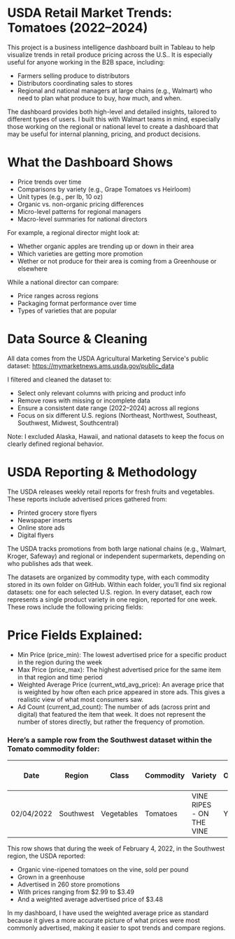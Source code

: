 # USDA Retail Market Trends: Tomatoes (2022–2024)

This project is a business intelligence dashboard built in Tableau to help visualize trends in retail produce pricing across the U.S.. It is especially useful for anyone working in the B2B space, including:
* Farmers selling produce to distributors
* Distributors coordinating sales to stores
* Regional and national managers at large chains (e.g., Walmart) who need to plan what produce to buy, how much, and when.
  
The dashboard provides both high-level and detailed insights, tailored to different types of users. I built this with Walmart teams in mind, especially those working on the regional or national level to create a dashboard that may be useful for internal planning, pricing, and product decisions.

# What the Dashboard Shows
* Price trends over time
* Comparisons by variety (e.g., Grape Tomatoes vs Heirloom)
* Unit types (e.g., per lb, 10 oz)
* Organic vs. non-organic pricing differences
* Micro-level patterns for regional managers
* Macro-level summaries for national directors

For example, a regional director might look at:
* Whether organic apples are trending up or down in their area
* Which varieties are getting more promotion
* Wether or not produce for their area is coming from a Greenhouse or elsewhere

While a national director can compare:
* Price ranges across regions
* Packaging format performance over time
* Types of varieties that are popular

# Data Source & Cleaning
All data comes from the USDA Agricultural Marketing Service's public dataset: https://mymarketnews.ams.usda.gov/public_data

I filtered and cleaned the dataset to:
* Select only relevant columns with pricing and product info
* Remove rows with missing or incomplete data
* Ensure a consistent date range (2022–2024) across all regions
* Focus on six different U.S. regions (Northeast, Northwest, Southeast, Southwest, Midwest, Southcentral)

Note: I excluded Alaska, Hawaii, and national datasets to keep the focus on clearly defined regional behavior.

# USDA Reporting & Methodology
The USDA releases weekly retail reports for fresh fruits and vegetables. These reports include advertised prices gathered from:
* Printed grocery store flyers
* Newspaper inserts
* Online store ads
* Digital flyers

The USDA tracks promotions from both large national chains (e.g., Walmart, Kroger, Safeway) and regional or independent supermarkets, depending on who publishes ads that week.

The datasets are organized by commodity type, with each commodity stored in its own folder on GitHub. Within each folder, you’ll find six regional datasets: one for each selected U.S. region.
In every dataset, each row represents a single product variety in one region, reported for one week. These rows include the following pricing fields:

# Price Fields Explained:
* Min Price (price_min): The lowest advertised price for a specific product in the region during the week
* Max Price (price_max): The highest advertised price for the same item in that region and time period
* Weighted Average Price (current_wtd_avg_price): An average price that is weighted by how often each price appeared in store ads. This gives a realistic view of what most consumers saw.
* Ad Count (current_ad_count): The number of ads (across print and digital) that featured the item that week. It does not represent the number of stores directly, but rather the frequency of promotion.

### Here’s a sample row from the Southwest dataset within the Tomato commodity folder: 

| Date       | Region    | Class      | Commodity | Variety                 | Organic | Unit    | Environment | Min Price | Max Price | Ad Count | Wtd Avg Price |
|------------|-----------|------------|-----------|--------------------------|---------|---------|-------------|-----------|-----------|----------|----------------|
| 02/04/2022 | Southwest | Vegetables | Tomatoes  | VINE RIPES - ON THE VINE | Yes     | per lb  | Greenhouse  | 2.99      | 3.49      | 260      | 3.48           |


This row shows that during the week of February 4, 2022, in the Southwest region, the USDA reported:

* Organic vine-ripened tomatoes on the vine, sold per pound
* Grown in a greenhouse
* Advertised in 260 store promotions
* With prices ranging from $2.99 to $3.49
* And a weighted average advertised price of $3.48

In my dashboard, I have used the weighted average price as standard because it gives a more accurate picture of what prices were most commonly advertised, making it easier to spot trends and compare regions.


